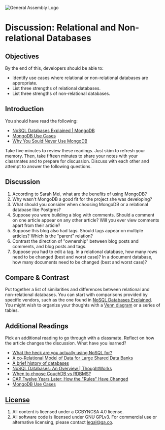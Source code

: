 ![General Assembly Logo](https://camo.githubusercontent.com/1a91b05b8f4d44b5bbfb83abac2b0996d8e26c92/687474703a2f2f692e696d6775722e636f6d2f6b6538555354712e706e67)

# Discussion: Relational and Non-relational Databases

## Objectives

By the end of this, developers should be able to:

-   Identify use cases where relational or non-relational databases are
    appropriate.
-   List three strengths of relational databases.
-   List three strengths of non-relational databases.

## Introduction

You should have read the following:

-   [NoSQL Databases Explained | MongoDB](https://www.mongodb.com/nosql-explained)
-   [MongoDB Use Cases](http://docs.mongodb.org/ecosystem/use-cases/)
-   [Why You Sould Never Use MongoDB](http://www.sarahmei.com/blog/2013/11/11/why-you-should-never-use-mongodb/)

Take five minutes to review these readings. Just skim to refresh your memory.
Then, take fifteen minutes to share your notes with your classmates and to
prepare for discussion. Discuss with each other and attempt to answer the
following questions.

## Discussion

1.  According to Sarah Mei, what are the benefits of using MongoDB?
1.  Why wasn't MongoDB a good fit for the project she was developing?
1.  What should you consider when choosing MongoDB or a relational database like
    Postgres?
1.  Suppose you were building a blog with comments. Should a comment on one
    article appear on any other article? Will you ever view comments apart from
    their article?
1.  Suppose this blog also had tags. Should tags appear on multiple articles?
    Which is the "parent" relation?
1.  Contrast the direction of "ownership" between blog posts and comments, and blog
    posts and tags.
1.  Suppose you had to edit a tag. In a relational database, how many rows need
    to be changed (best and worst case)? In a document database, how many
    documents need to be changed (best and worst case)?

## Compare & Contrast

Put together a list of similarities and differences between relational and
non-relational databases. You can start with comparisons provided by specific
vendors, such as the one found in [NoSQL Databases
Explained](https://www.mongodb.com/nosql-explained). You might wish to organize
your thoughts with a [Venn diagram](https://en.wikipedia.org/wiki/Venn_diagram)
or a series of tables.

## Additional Readings

Pick an additional reading to go through with a classmate. Reflect on how the
article changes the discussion. What have you learned?

-   [What the heck are you actually using NoSQL for?](http://highscalability.com/blog/2010/12/6/what-the-heck-are-you-actually-using-nosql-for.html)
-   [A co-Relational Model of Data for Large Shared Data Banks](http://queue.acm.org/detail.cfm?id=1961297&repost)
-   [A brief history of databases](http://avant.org/media/history-of-databases)
-   [NoSQL Databases: An Overview | ThoughtWorks](http://www.thoughtworks.com/insights/blog/nosql-databases-overview)
-   [When to choose CouchDB vs RDBMS?](http://stackoverflow.com/a/2731207/402618)
-   [CAP Twelve Years Later: How the "Rules" Have Changed](http://www.infoq.com/articles/cap-twelve-years-later-how-the-rules-have-changed)
-   [MongoDB Use Cases](http://docs.mongodb.org/ecosystem/use-cases/)

## [License](LICENSE)

1.  All content is licensed under a CC­BY­NC­SA 4.0 license.
1.  All software code is licensed under GNU GPLv3. For commercial use or
    alternative licensing, please contact legal@ga.co.
